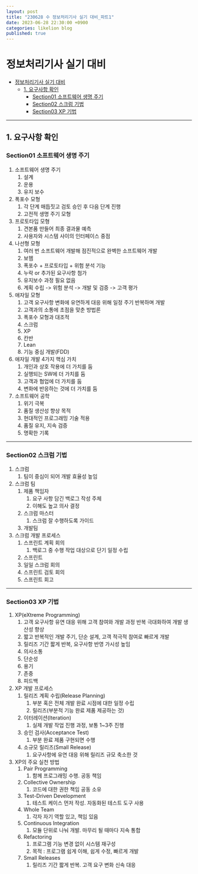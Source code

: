 ```yaml
---
layout: post
title: "230628 수 정보처리기사 실기 대비_파트1"
date: 2023-06-28 22:30:00 +0900
categories: likelion blog
published: true
---
```


# 정보처리기사 실기 대비

- [정보처리기사 실기 대비](#정보처리기사-실기-대비)
  - [1. 요구사항 확인](#1-요구사항-확인)
    - [Section01 소프트웨어 생명 주기](#section01-소프트웨어-생명-주기)
    - [Section02 스크럼 기법](#section02-스크럼-기법)
    - [Section03 XP 기법](#section03-xp-기법)

---

## 1. 요구사항 확인
### Section01 소프트웨어 생명 주기
1. 소프트웨어 생명 주기
   1. 설계
   2. 운용
   3. 유지 보수
2. 폭포수 모형
   1. 각 단계 매듭짓고 검토 승인 후 다음 단계 진행
   2. 고전적 생명 주기 모형
3. 프로토타입 모형
   1. 견본품 만들어 최종 결과물 예측
   2. 사용자와 시스템 사이의 인터페이스 중점
4. 나선형 모형
   1. 여러 번 소프트웨어 개발해 점진적으로 완벽한 소프트웨어 개발
   2. 보헴
   3. 폭포수 + 프로토타입 + 위험 분석 기능
   4. 누락 or 추가된 요구사항 첨가
   5. 유지보수 과정 필요 없음
   6. 계획 수립 -> 위험 분석 -> 개발 및 검증 -> 고객 평가
5. 애자일 모형
   1. 고객 요구사항 변화에 유연하게 대응 위해 일정 주기 반복하며 개발
   2. 고객과의 소통에 초점을 맞춘 방법론
   3. 폭포수 모형과 대조적
   4. 스크럼
   5. XP
   6. 칸반
   7. Lean
   8. 기능 중심 개발(FDD)
6. 애자일 개발 4가지 핵심 가치
   1. 개인과 상호 작용에 더 가치를 둠
   2. 실행되는 SW에 더 가치를 둠
   3. 고객과 협업에 더 가치를 둠
   4. 변화에 반응하는 것에 더 가치를 둠
7. 소프트웨어 공학
   1. 위기 극복
   2. 품질 생산성 향상 목적
   3. 현대적인 프로그래밍 기술 적용
   4. 품질 유지, 지속 검증
   5. 명확한 기록

---
### Section02 스크럼 기법
1. 스크럼
   1. 팀이 중심이 되어 개발 효율성 높임
2. 스크럼 팀
   1. 제품 책임자
      1. 요구 사항 담긴 백로그 작성 주체
      2. 이해도 높고 의사 결정
   2. 스크럼 마스터
      1. 스크럼 잘 수행하도록 가이드
   3. 개발팀
3. 스크럼 개발 프로세스
   1. 스프린트 계획 회의
      1. 백로그 중 수행 작업 대상으로 단기 일정 수립
   2. 스프린트
   3. 일일 스크럼 회의
   4. 스프린트 검토 회의
   5. 스프린트 회고

---
### Section03 XP 기법
1. XP(eXtreme Programming)
   1. 고객 요구사항 유연 대응 위해 고객 참여와 개발 과정 반복 극대화하여 개발 생산성 향상
   2. 짧고 반복적인 개발 주기, 단순 설계, 고객 적극적 참여로 빠르게 개발
   3. 릴리즈 기간 짧게 반복, 요구사항 반영 가시성 높임
   4. 의사소통
   5. 단순성
   6. 용기
   7. 존중
   8. 피드백
2. XP 개발 프로세스
   1. 릴리즈 계획 수립(Release Planning)
      1. 부분 혹은 전체 개발 완료 시점에 대한 일정 수립
      2. 릴리즈(부분적 기능 완료 제품 제공하는 것)
   2. 이터레이션(Iteration)
      1. 실제 개발 작업 진행 과정, 보통 1~3주 진행
   3. 승인 검사(Acceptance Test)
      1. 부분 완료 제품 구현되면 수행
   4. 소규모 릴리즈(Small Release)
      1. 요구사항에 유연 대응 위해 릴리즈 규모 축소한 것
3. XP의 주요 실천 방법
   1. Pair Programming
      1. 함께 프로그래밍 수행. 공동 책임
   2. Collective Ownership
      1. 코드에 대한 권한 책임 공동 소유
   3. Test-Driven Development
      1. 테스트 케이스 먼저 작성. 자동화된 테스트 도구 사용
   4. Whole Team
      1. 각자 자기 역할 있고, 책임 있음
   5. Continuous Integration
      1. 모듈 단위로 나눠 개발. 마무리 될 때마다 지속 통합
   6. Refactoring
      1. 프로그램 기능 변경 없이 시스템 재구성
      2. 목적 : 프로그램 쉽게 이해, 쉽게 수정, 빠르게 개발
   7. Small Releases
      1. 릴리즈 기간 짧게 반복. 고객 요구 변화 신속 대응